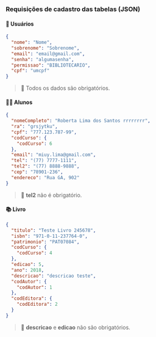 ### Requisições de cadastro das tabelas (JSON)

#### 👥 Usuários

````json
{
  "nome": "Nome",
  "sobrenome": "Sobrenome",
  "email": "email@gmail.com",
  "senha": "algumasenha",
  "permissao": "BIBLIOTECARIO",
  "cpf": "umcpf"
}
````
> 🚨 Todos os dados são obrigatórios.

#### 👧🏾 Alunos

````json
{
  "nomeCompleto": "Roberta Lima dos Santos rrrrrrrr",
  "ra": "grsjytku",
  "cpf": "777.123.787-99",
  "codCurso": {
    "codCurso": 6
  },
  "email": "miuy.lima@gmail.com",
  "tel": "(77) 7777-1111",
  "tel2": "(77) 8888-9888",
  "cep": "78901-236",
  "endereco": "Rua GA, 902"
}
````
> 🚨 **tel2** não é obrigatório.

#### 📚 Livro

````json
{
  "titulo": "Teste Livro 245678",
  "isbn": "971-0-11-237764-0",
  "patrimonio": "PAT07084",
  "codCurso": {
    "codCurso": 4
  },
  "edicao": 5,
  "ano": 2018,
  "descricao": "descricao teste",
  "codAutor": {
    "codAutor": 1
  },
  "codEditora": {
    "codEditora": 2
  }
}
````
> 🚨 **descricao** e **edicao** não são obrigatórios.

